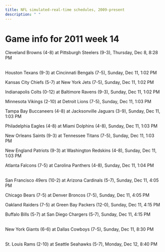 ```yaml
---
title: NFL simulated-real-time schedules, 2009-present
description: " "
---
```


# Game info for 2011 week 14

Cleveland Browns (4-8) at Pittsburgh Steelers (9-3), Thursday, Dec 8, 8:28 PM

<br/>Houston Texans (9-3) at Cincinnati Bengals (7-5), Sunday, Dec 11, 1:02 PM

Kansas City Chiefs (5-7) at New York Jets (7-5), Sunday, Dec 11, 1:02 PM

Indianapolis Colts (0-12) at Baltimore Ravens (9-3), Sunday, Dec 11, 1:02 PM

Minnesota Vikings (2-10) at Detroit Lions (7-5), Sunday, Dec 11, 1:03 PM

Tampa Bay Buccaneers (4-8) at Jacksonville Jaguars (3-9), Sunday, Dec 11, 1:03 PM

Philadelphia Eagles (4-8) at Miami Dolphins (4-8), Sunday, Dec 11, 1:03 PM

New Orleans Saints (9-3) at Tennessee Titans (7-5), Sunday, Dec 11, 1:03 PM

New England Patriots (9-3) at Washington Redskins (4-8), Sunday, Dec 11, 1:03 PM

Atlanta Falcons (7-5) at Carolina Panthers (4-8), Sunday, Dec 11, 1:04 PM

<br/>San Francisco 49ers (10-2) at Arizona Cardinals (5-7), Sunday, Dec 11, 4:05 PM

Chicago Bears (7-5) at Denver Broncos (7-5), Sunday, Dec 11, 4:05 PM

Oakland Raiders (7-5) at Green Bay Packers (12-0), Sunday, Dec 11, 4:15 PM

Buffalo Bills (5-7) at San Diego Chargers (5-7), Sunday, Dec 11, 4:15 PM

<br/>New York Giants (6-6) at Dallas Cowboys (7-5), Sunday, Dec 11, 8:30 PM

<br/>St. Louis Rams (2-10) at Seattle Seahawks (5-7), Monday, Dec 12, 8:40 PM

